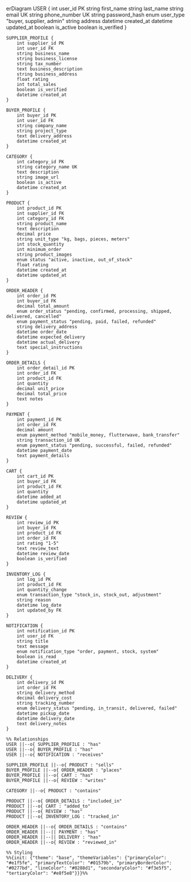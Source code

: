 erDiagram
    USER {
        int user_id PK
        string first_name
        string last_name
        string email UK
        string phone_number UK
        string password_hash
        enum user_type "buyer, supplier, admin"
        string address
        datetime created_at
        datetime updated_at
        boolean is_active
        boolean is_verified
    }
    
    SUPPLIER_PROFILE {
        int supplier_id PK
        int user_id FK
        string business_name
        string business_license
        string tax_number
        text business_description
        string business_address
        float rating
        int total_sales
        boolean is_verified
        datetime created_at
    }
    
    BUYER_PROFILE {
        int buyer_id PK
        int user_id FK
        string company_name
        string project_type
        text delivery_address
        datetime created_at
    }
    
    CATEGORY {
        int category_id PK
        string category_name UK
        text description
        string image_url
        boolean is_active
        datetime created_at
    }
    
    PRODUCT {
        int product_id PK
        int supplier_id FK
        int category_id FK
        string product_name
        text description
        decimal price
        string unit_type "kg, bags, pieces, meters"
        int stock_quantity
        int minimum_order
        string product_images
        enum status "active, inactive, out_of_stock"
        float rating
        datetime created_at
        datetime updated_at
    }
    
    ORDER_HEADER {
        int order_id PK
        int buyer_id FK
        decimal total_amount
        enum order_status "pending, confirmed, processing, shipped, delivered, cancelled"
        enum payment_status "pending, paid, failed, refunded"
        string delivery_address
        datetime order_date
        datetime expected_delivery
        datetime actual_delivery
        text special_instructions
    }
    
    ORDER_DETAILS {
        int order_detail_id PK
        int order_id FK
        int product_id FK
        int quantity
        decimal unit_price
        decimal total_price
        text notes
    }
    
    PAYMENT {
        int payment_id PK
        int order_id FK
        decimal amount
        enum payment_method "mobile_money, flutterwave, bank_transfer"
        string transaction_id UK
        enum payment_status "pending, successful, failed, refunded"
        datetime payment_date
        text payment_details
    }
    
    CART {
        int cart_id PK
        int buyer_id FK
        int product_id FK
        int quantity
        datetime added_at
        datetime updated_at
    }
    
    REVIEW {
        int review_id PK
        int buyer_id FK
        int product_id FK
        int order_id FK
        int rating "1-5"
        text review_text
        datetime review_date
        boolean is_verified
    }
    
    INVENTORY_LOG {
        int log_id PK
        int product_id FK
        int quantity_change
        enum transaction_type "stock_in, stock_out, adjustment"
        string reason
        datetime log_date
        int updated_by FK
    }
    
    NOTIFICATION {
        int notification_id PK
        int user_id FK
        string title
        text message
        enum notification_type "order, payment, stock, system"
        boolean is_read
        datetime created_at
    }
    
    DELIVERY {
        int delivery_id PK
        int order_id FK
        string delivery_method
        decimal delivery_cost
        string tracking_number
        enum delivery_status "pending, in_transit, delivered, failed"
        datetime pickup_date
        datetime delivery_date
        text delivery_notes
    }
    
    %% Relationships
    USER ||--o{ SUPPLIER_PROFILE : "has"
    USER ||--o{ BUYER_PROFILE : "has"
    USER ||--o{ NOTIFICATION : "receives"
    
    SUPPLIER_PROFILE ||--o{ PRODUCT : "sells"
    BUYER_PROFILE ||--o{ ORDER_HEADER : "places"
    BUYER_PROFILE ||--o{ CART : "has"
    BUYER_PROFILE ||--o{ REVIEW : "writes"
    
    CATEGORY ||--o{ PRODUCT : "contains"
    
    PRODUCT ||--o{ ORDER_DETAILS : "included_in"
    PRODUCT ||--o{ CART : "added_to"
    PRODUCT ||--o{ REVIEW : "has"
    PRODUCT ||--o{ INVENTORY_LOG : "tracked_in"
    
    ORDER_HEADER ||--o{ ORDER_DETAILS : "contains"
    ORDER_HEADER ||--|| PAYMENT : "has"
    ORDER_HEADER ||--|| DELIVERY : "has"
    ORDER_HEADER ||--o{ REVIEW : "reviewed_in"
    
    %% Styling
    %%{init: {"theme": "base", "themeVariables": {"primaryColor": "#e1f5fe", "primaryTextColor": "#01579b", "primaryBorderColor": "#0277bd", "lineColor": "#0288d1", "secondaryColor": "#f3e5f5", "tertiaryColor": "#e8f5e8"}}}%%
